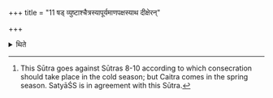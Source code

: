 +++
title = "11 षड् व्युष्टाश्चैत्रस्यापूर्यमाणपक्षस्याथ दीक्षेरन्"

+++

<details><summary>थिते</summary>

11. After the six days of the bright fortnight of the month Caitra they get themselves consecrated.[^1]  

[^1]: This Sūtra goes against Sūtras 8-10 according to which consecration should take place in the cold season; but Caitra comes in the spring season. SatyāŚS is in agreement with this Sūtra.  
</details>
